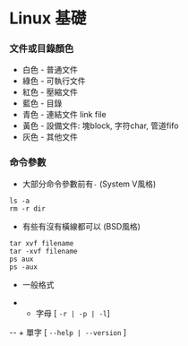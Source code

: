 # Linux 基礎

### 文件或目錄顏色
* 白色 - 普通文件
* 綠色 - 可執行文件
* 紅色 - 壓縮文件
* 藍色 - 目錄
* 青色 - 連結文件 link file
* 黃色 - 設備文件: 塊block, 字符char, 管道fifo
* 灰色 - 其他文件

### 命令參數

* 大部分命令參數前有`-` (System V風格)
```
ls -a
rm -r dir
```
* 有些有沒有橫線都可以 (BSD風格)
```
tar xvf filename
tar -xvf filename
ps aux
ps -aux
```
* 一般格式

- + 字母 [ `-r | -p | -l`]

-- + 單字 [ `--help | --version` ]